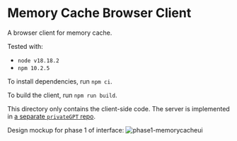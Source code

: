 # Memory Cache Browser Client

A browser client for memory cache.

Tested with:

- `node v18.18.2`
- `npm 10.2.5`

To install dependencies, run `npm ci`.

To build the client, run `npm run build`.

This directory only contains the client-side code. The server is implemented in [a separate `privateGPT` repo](https://github.com/johnshaughnessy/privateGPT).

Design mockup for phase 1 of interface:
![phase1-memorycacheui](https://github.com/Mozilla-Ocho/Memory-Cache/assets/100849201/9e0c37fb-9c96-4edd-8db1-1c0ab7f29acb)
